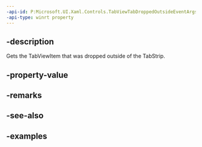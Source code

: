 ```yaml
---
-api-id: P:Microsoft.UI.Xaml.Controls.TabViewTabDroppedOutsideEventArgs.Tab
-api-type: winrt property
---
```


## -description

Gets the TabViewItem that was dropped outside of the TabStrip.

## -property-value

## -remarks

## -see-also

## -examples

